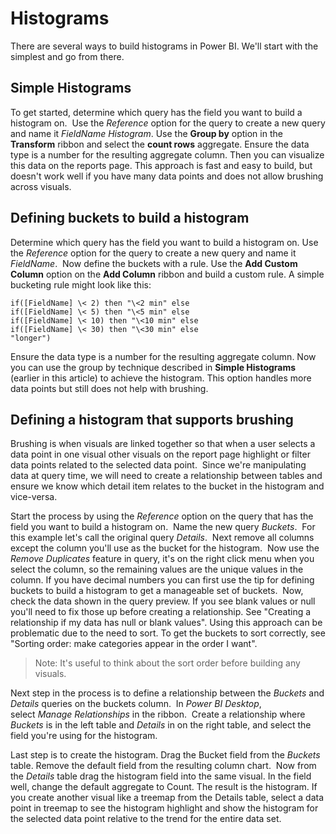 ﻿<properties
   pageTitle="Histograms"
   description="Histograms"
   services="powerbi"
   documentationCenter=""
   authors="davidiseminger"
   manager="mblythe"
   backup=""
   editor=""
   tags=""
   qualityFocus="no"
   qualityDate=""/>

<tags
   ms.service="powerbi"
   ms.devlang="NA"
   ms.topic="article"
   ms.tgt_pltfrm="NA"
   ms.workload="powerbi"
   ms.date="05/31/2016"
   ms.author="davidi"/>

# Histograms  

There are several ways to build histograms in Power BI. We'll start with the simplest and go from there.

## Simple Histograms

To get started, determine which query has the field you want to build a histogram on.  Use the *Reference* option for the query to create a new query and name it *FieldName Histogram*. Use the **Group by** option in the **Transform** ribbon and select the **count rows** aggregate. Ensure the data type is a number for the resulting aggregate column. Then you can visualize this data on the reports page. This approach is fast and easy to build, but doesn't work well if you have many data points and does not allow brushing across visuals.

## Defining buckets to build a histogram
Determine which query has the field you want to build a histogram on. Use the *Reference* option for the query to create a new query and name it *FieldName*.  Now define the buckets with a rule. Use the **Add Custom Column** option on the **Add Column** ribbon and build a custom rule. A simple bucketing rule might look like this:  

    if([FieldName] \< 2) then "\<2 min" else  
    if([FieldName] \< 5) then "\<5 min" else  
    if([FieldName] \< 10) then "\<10 min" else  
    if([FieldName] \< 30) then "\<30 min" else  
    "longer")  

Ensure the data type is a number for the resulting aggregate column. Now you can use the group by technique described in **Simple Histograms** (earlier in this article) to achieve the histogram. This option handles more data points but still does not help with brushing.

## Defining a histogram that supports brushing
Brushing is when visuals are linked together so that when a user selects a data point in one visual other visuals on the report page highlight or filter data points related to the selected data point.  Since we're manipulating data at query time, we will need to create a relationship between tables and ensure we know which detail item relates to the bucket in the histogram and vice-versa.

Start the process by using the *Reference* option on the query that has the field you want to build a histogram on.  Name the new query *Buckets*.  For this example let's call the original query *Details*.  Next remove all columns except the column you'll use as the bucket for the histogram.  Now use the *Remove Duplicates* feature in query, it's on the right click menu when you select the column, so the remaining values are the unique values in the column. If you have decimal numbers you can first use the tip for defining buckets to build a histogram to get a manageable set of buckets.  Now, check the data shown in the query preview. If you see blank values or null you'll need to fix those up before creating a relationship. See "Creating a relationship if my data has null or blank values". Using this approach can be problematic due to the need to sort. To get the buckets to sort correctly, see "Sorting order: make categories appear in the order I want". 

> Note: It's useful to think about the sort order before building any visuals.   

Next step in the process is to define a relationship between the *Buckets* and *Details* queries on the buckets column.  In *Power BI Desktop*, select *Manage Relationships* in the ribbon.  Create a relationship where *Buckets* is in the left table and *Details* in on the right table, and select the field you're using for the histogram. 

Last step is to create the histogram. Drag the Bucket field from the *Buckets* table. Remove the default field from the resulting column chart.  Now from the *Details* table drag the histogram field into the same visual. In the field well, change the default aggregate to Count. The result is the histogram. If you create another visual like a treemap from the Details table, select a data point in treemap to see the histogram highlight and show the histogram for the selected data point relative to the trend for the entire data set.
